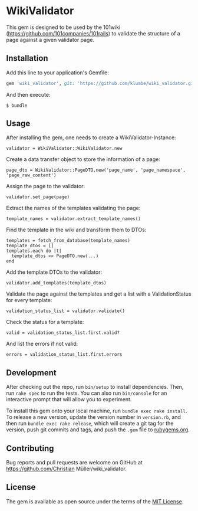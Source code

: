 # WikiValidator

This gem is designed to be used by the 101wiki (https://github.com/101companies/101rails) to validate the structure of a page against a given validator page.

## Installation

Add this line to your application's Gemfile:

```ruby
gem 'wiki_validator', git: 'https://github.com/klumbe/wiki_validator.git'
```

And then execute:

    $ bundle

## Usage

After installing the gem, one needs to create a WikiValidator-Instance:

    validator = WikiValidator::WikiValidator.new

Create a data transfer object to store the information of a page:

    page_dto = WikiValidator::PageDTO.new('page_name', 'page_namespace', 'page_raw_content')

Assign the page to the validator:

    validator.set_page(page)

Extract the names of the templates validating the page:

    template_names = validator.extract_template_names()

Find the template in the wiki and transform them to DTOs:

    templates = fetch_from_database(template_names)
    template_dtos = []
    templates.each do |t|
      template_dtos << PageDTO.new(...)
    end

Add the template DTOs to the validator:

    validator.add_templates(template_dtos)

Validate the page against the templates and get a list with a ValidationStatus for every template:

    validation_status_list = validator.validate()

Check the status for a template:

    valid = validation_status_list.first.valid?

And list the errors if not valid:

    errors = validation_status_list.first.errors

## Development

After checking out the repo, run `bin/setup` to install dependencies. Then, run `rake spec` to run the tests. You can also run `bin/console` for an interactive prompt that will allow you to experiment.

To install this gem onto your local machine, run `bundle exec rake install`. To release a new version, update the version number in `version.rb`, and then run `bundle exec rake release`, which will create a git tag for the version, push git commits and tags, and push the `.gem` file to [rubygems.org](https://rubygems.org).

## Contributing

Bug reports and pull requests are welcome on GitHub at https://github.com/Christian Müller/wiki_validator.


## License

The gem is available as open source under the terms of the [MIT License](http://opensource.org/licenses/MIT).
